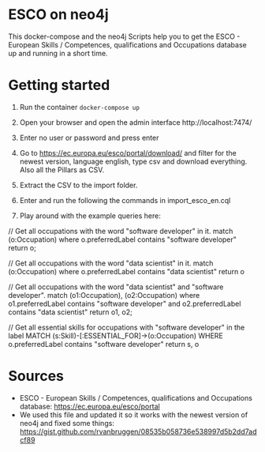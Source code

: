 ESCO on neo4j
===

This docker-compose and the neo4j Scripts help you to get the ESCO - European Skills / Competences, qualifications and Occupations database up and running in a short time.


Getting started
====
1. Run the container
`docker-compose up`

2. Open your browser and open the admin interface http://localhost:7474/

3. Enter no user or password and press enter

4. Go to https://ec.europa.eu/esco/portal/download/ and filter for the newest version, language english, type csv and download everything. Also all the Pillars as CSV.

5. Extract the CSV to the import folder.

6. Enter and run the following the commands in import_esco_en.cql

7. Play around with the example queries here: 

  // Get all occupations with the word "software developer" in it.
  match (o:Occupation)
  where o.preferredLabel contains "software developer"
  return o;

  // Get all occupations with the word "data scientist" in it.
  match (o:Occupation)
  where o.preferredLabel contains "data scientist"
  return o

  // Get all occupations with the word "data scientist" and "software developer".
  match (o1:Occupation), (o2:Occupation)
  where o1.preferredLabel contains "software developer"
  and o2.preferredLabel contains "data scientist"
  return o1, o2;

  // Get all essential skills for occupations with "software developer" in the label
  MATCH (s:Skill)-[:ESSENTIAL_FOR]->(o:Occupation)
  WHERE o.preferredLabel contains "software developer"
  return s, o

Sources
====
* ESCO - European Skills / Competences, qualifications and Occupations database: https://ec.europa.eu/esco/portal
* We used this file and updated it so it works with the newest version of neo4j and fixed some things: https://gist.github.com/rvanbruggen/08535b058736e538997d5b2dd7adcf89